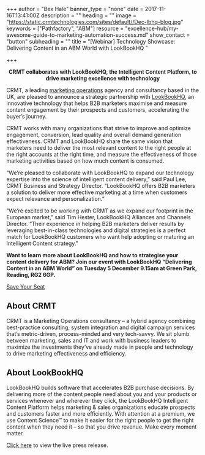 +++
author = "Bex Hale"
banner_type = "none"
date = 2017-11-16T13:41:00Z
description = ""
heading = ""
image = "https://static.crmtechnologies.com/sites/default//Dec-lbhq-blog.jpg"
keywords = ["Pathfactory", "ABM"]
resource = "excellence-hub/my-awesome-guide-to-marketing-automation-success.md"
show_contact = "button"
subheading = ""
title = "[Webinar] Technology Showcase: Delivering Content in an ABM World with LookBookHQ "

+++

<p></p><center><strong>CRMT collaborates with LookBookHQ,&nbsp;</strong><span style="font-family: Arial, Helvetica, sans-serif;"><strong>the Intelligent Content Platform,</strong></span><strong>&nbsp;to drive marketing excellence with technology</strong></center>
<p>CRMT, a leading <a href="/what-we-do/marketing-operations" target="blank">marketing operations</a> agency and consultancy based in the UK, are pleased to announce a strategic partnership with <a href="http://www.lookbookhq.com/" target="blank">LookBookHQ</a>, an innovative technology that helps B2B marketers maximise and measure content engagement by their prospects and customers, accelerating the buyer’s journey.</p>
<p>CRMT works with many organizations that strive to improve and optimize engagement, conversion, lead quality and overall demand generation effectiveness. CRMT and LookBookHQ share the same vision that marketers need to deliver the most relevant content to the right people at the right accounts at the right time, and measure the effectiveness of those marketing activities based on how much content is consumed.</p>
<p>“We’re pleased to collaborate with LookBookHQ to expand our technology expertise into the science of intelligent content delivery,” said Paul Lee, CRMT Business and Strategy Director. “LookBookHQ offers B2B marketers a solution to deliver more effective marketing at a time when customers expect relevance and personalization.”</p>
<p>“We’re excited to be working with CRMT as we expand our footprint in the European market,” said Tim Hester, LookBookHQ Alliances and Channels Director. “Their experience in helping B2B marketers deliver results by leveraging best-in-class technologies and digital strategies is a perfect match for LookBookHQ customers who want help adopting or maturing an Intelligent Content strategy."</p>
<p><strong>Want to learn more about LookBookHQ and how to strategise your content delivery for ABM? Join our event with LookBookHQ “Delivering Content in an ABM World” on Tuesday 5 December 9.15am at Green Park, Reading, RG2 6GP.</strong></p>
<p><a class="btn btn-split green-btn" title="Save your seat" href="http://interact.crmtechnologies.com/crmt-lbhq-event-dec17?utm_source=Website&amp;utm_medium=Insights" target="blank">Save Your Seat</a></p>
<h2>About CRMT</h2>
<p>CRMT is a Marketing Operations consultancy – a hybrid agency combining best-practice consulting, system integration and digital campaign services that’s metric-driven, process-minded and very tech-savvy. We sit plumb between marketing, sales and IT and work with business leaders to maximize the investments they’ve already made in people and technology to drive marketing effectiveness and efficiency.</p>
<h2>About LookBookHQ</h2>
<p>LookBookHQ builds software that accelerates B2B purchase decisions. By delivering more of the content people need about you and your products or services whenever and wherever they click, the LookBookHQ Intelligent Content Platform helps marketing &amp; sales organizations educate prospects and customers faster and more efficiently. With attention at a premium, we use Content Science™ to make it easier for the right people to get the right content when they need it – so that you drive revenue. Make every moment matter.</p>
<p><a href="https://finance.yahoo.com/news/crmt-marketing-operations-consultancy-announces-145700441.html" target="blank">Click here</a> to view the live press release.</p>

